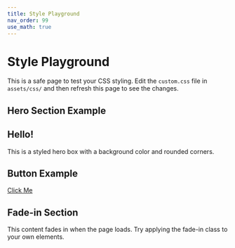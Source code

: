 ```yaml
---
title: Style Playground
nav_order: 99
use_math: true
---
```


# Style Playground

This is a safe page to test your CSS styling. Edit the `custom.css` file in `assets/css/` and then refresh this page to see the changes.

## Hero Section Example

<div class="hero">
  <h2>Hello!</h2>
  <p>This is a styled hero box with a background color and rounded corners.</p>
</div>

## Button Example

<a href="#" class="btn">Click Me</a>

## Fade-in Section

<div class="fade-in">
  <p>This content fades in when the page loads. Try applying the fade-in class to your own elements.</p>
</div>